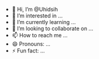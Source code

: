 - 👋 Hi, I’m @Uhidsih
- 👀 I’m interested in ...
- 🌱 I’m currently learning ...
- 💞️ I’m looking to collaborate on ...
- 📫 How to reach me ...
- 😄 Pronouns: ...
- ⚡ Fun fact: ...

<!---
Uhidsih/Uhidsih is a ✨ special ✨ repository because its `README.md` (this file) appears on your GitHub profile.
You can click the Preview link to take a look at your changes.
--->
